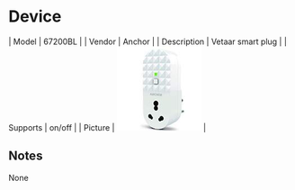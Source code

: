 
# Device

| Model | 67200BL  |
| Vendor  | Anchor  |
| Description | Vetaar smart plug |
| Supports | on/off |
| Picture | ![../images/devices/67200BL.jpg](../images/devices/67200BL.jpg) |

## Notes

None

